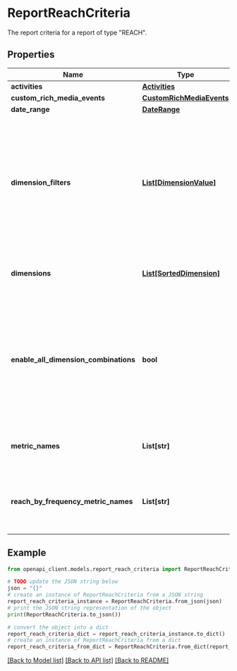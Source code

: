 # ReportReachCriteria

The report criteria for a report of type \"REACH\".

## Properties

Name | Type | Description | Notes
------------ | ------------- | ------------- | -------------
**activities** | [**Activities**](Activities.md) |  | [optional] 
**custom_rich_media_events** | [**CustomRichMediaEvents**](CustomRichMediaEvents.md) |  | [optional] 
**date_range** | [**DateRange**](DateRange.md) |  | [optional] 
**dimension_filters** | [**List[DimensionValue]**](DimensionValue.md) | The list of filters on which dimensions are filtered. Filters for different dimensions are ANDed, filters for the same dimension are grouped together and ORed. | [optional] 
**dimensions** | [**List[SortedDimension]**](SortedDimension.md) | The list of dimensions the report should include. | [optional] 
**enable_all_dimension_combinations** | **bool** | Whether to enable all reach dimension combinations in the report. Defaults to false. If enabled, the date range of the report should be within the last 42 days. | [optional] 
**metric_names** | **List[str]** | The list of names of metrics the report should include. | [optional] 
**reach_by_frequency_metric_names** | **List[str]** | The list of names of Reach By Frequency metrics the report should include. | [optional] 

## Example

```python
from openapi_client.models.report_reach_criteria import ReportReachCriteria

# TODO update the JSON string below
json = "{}"
# create an instance of ReportReachCriteria from a JSON string
report_reach_criteria_instance = ReportReachCriteria.from_json(json)
# print the JSON string representation of the object
print(ReportReachCriteria.to_json())

# convert the object into a dict
report_reach_criteria_dict = report_reach_criteria_instance.to_dict()
# create an instance of ReportReachCriteria from a dict
report_reach_criteria_from_dict = ReportReachCriteria.from_dict(report_reach_criteria_dict)
```
[[Back to Model list]](../README.md#documentation-for-models) [[Back to API list]](../README.md#documentation-for-api-endpoints) [[Back to README]](../README.md)


